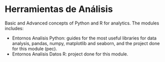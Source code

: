 # Herramientas de Análisis

Basic and Advanced concepts of Python and R for analytics. The modules includes:

- Entornos Analisis Python: guides for the most useful libraries for data analysis, pandas, numpy, matplotlib and seaborn, and the project done for this module (pec).
- Entornos Analisis Datos R: project done for this module.